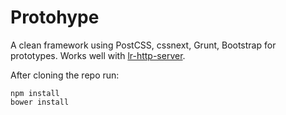 # Protohype

A clean framework using PostCSS, cssnext, Grunt, Bootstrap for prototypes. Works well with [lr-http-server](https://www.npmjs.com/package/lr-http-server).

After cloning the repo run:
```
npm install
bower install
```